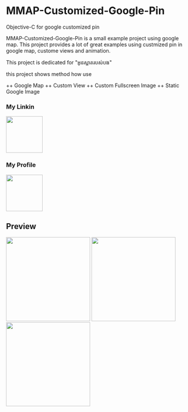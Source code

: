 # MMAP-Customized-Google-Pin
Objective-C for google customized pin

MMAP-Customized-Google-Pin is a small example project using google map. This project provides a lot of great examples using custmized pin in google map, custome views and animation.

This project is dedicated for "អូនស្អាតរបស់បង"

this project shows method how use

++ Google Map
++ Custom View
++ Custom Fullscreen Image
++ Static Google Image

<h3>My Linkin</h3>
<a target="_blank" href="http://www.linkedin.com/in/cheamseta"><img width="100px" src="https://cdn4.iconfinder.com/data/icons/social-media-pro-icons/1080/Linkin-01-128.png"/></a>

<h3>My Profile</h3>
<a target="_blank" href="http://cheamseta.herokuapp.com/"><img width="100px" src="https://graph.facebook.com/10205416160197106/picture?type=large&return_ssl_resources=1"/></a>

## Preview

<img src="https://firebasestorage.googleapis.com/v0/b/hubgit-cea1c.appspot.com/o/mmap1.png?alt=media&token=f270d327-db5c-415d-aac3-97dff5bb8504" width="230"/>
<img src="https://firebasestorage.googleapis.com/v0/b/hubgit-cea1c.appspot.com/o/mmap2.png?alt=media&token=81788b43-671a-4f93-bbc0-dd87cf7589fe" width="230"/>
<img src="https://firebasestorage.googleapis.com/v0/b/hubgit-cea1c.appspot.com/o/mmap3.png?alt=media&token=db0b52ae-9849-48ca-92c2-2b97527ff3a2" width="230"/>



